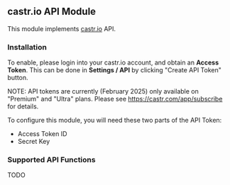 ## castr.io API Module

This module implements [castr.io](http://castr.io) API.

### Installation

To enable, please login into your castr.io account, and obtain an **Access Token**.
 This can be done in **Settings / API** by clicking "Create API Token" button. 
 
 NOTE: API tokens are currently (February 2025) only available on "Premium" and "Ultra" plans. Please see https://castr.com/app/subscribe for details.
 
 To configure this module, you will need these two parts of the API Token:

- Access Token ID
- Secret Key


### Supported API Functions

TODO
